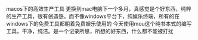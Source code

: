 macos下的高效生产工具
更换到mac电脑下一个多月，真感觉是个好东西，纯粹的生产工具，很有创造感。而不像windows平台下，纯娱乐终端，所有的在windows下的免费工具都朝着免费娱乐使用的
今天使用mou这个纯书本式的编写工具，干净，纯洁。是一个记录所思，所想的好东西，什么都不能被打扰